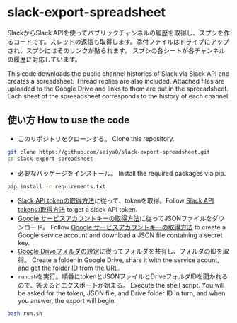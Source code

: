 # slack-export-spreadsheet
SlackからSlack APIを使ってパブリックチャンネルの履歴を取得し、スプシを作るコードです。スレッドの返信も取得します。添付ファイルはドライブにアップされ、スプシにはそのリンクが貼られます。
スプシの各シートが各チャンネルの履歴に対応しています。

This code downloads the public channel histories of Slack via Slack API and creates a spreadsheet. Thread replies are also included. Attached files are uploaded to the Google Drive and links to them are put in the spreeadsheet. Each sheet of the spreeadsheet corresponds to the history of each channel.

## 使い方 How to use the code
- このリポジトリをクローンする。 Clone this repository.
```bash
git clone https://github.com/seiya8/slack-export-spreadsheet.git
cd slack-export-spreadsheet
```
- 必要なパッケージをインストール。 Install the required packages via pip.
```bash
pip install -r requirements.txt
```
- [Slack API tokenの取得方法](./docs/slack_api.md)に従って、tokenを取得。Follow [Slack API tokenの取得方法](./docs/slack_api.md) to get a slack API token.
- [Google サービスアカウントキーの取得方法](./docs/google_drive_api.md)に従ってJSONファイルをダウンロード。 Follow [Google サービスアカウントキーの取得方法](./docs/google_drive_api.md) to create a Google service account and download a JSON file containing a secret key.
- [Google Driveフォルダの設定](./docs/drive_folder.md)に従ってフォルダを共有し、フォルダのIDを取得。 Create a folder in Google Drive, share it with the service acount, and get the folder ID from the URL.
- `run.sh`を実行。順番にtokenとJSONファイルとDriveフォルダIDを聞かれるので、答えるとエクスポートが始まる。 Execute the shell script. 
You will be asked for the token, JSON file, and Drive folder ID in turn, and when you answer, the export will begin.
```bash
bash run.sh
```


